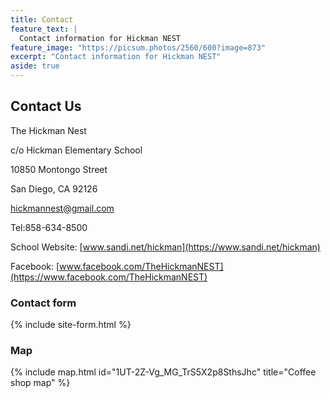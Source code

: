 ```yaml
---
title: Contact
feature_text: |
  Contact information for Hickman NEST
feature_image: "https://picsum.photos/2560/600?image=873"
excerpt: "Contact information for Hickman NEST"
aside: true
---
```


## Contact Us

The Hickman Nest

c/o Hickman Elementary School

10850 Montongo Street

San Diego, CA  92126

hickmannest@gmail.com

Tel:858-634-8500

School Website: [www.sandi.net/hickman](https://www.sandi.net/hickman)

Facebook: [www.facebook.com/TheHickmanNEST](https://www.facebook.com/TheHickmanNEST)

### Contact form

{% include site-form.html %}

### Map

{% include map.html id="1UT-2Z-Vg_MG_TrS5X2p8SthsJhc" title="Coffee shop map" %}
